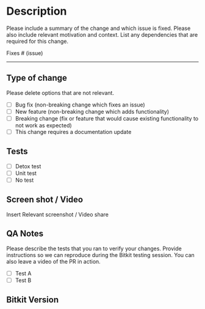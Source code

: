 # Description

Please include a summary of the change and which issue is fixed. Please also include relevant motivation and context. List any dependencies that are required for this change.

Fixes # (issue)

---

## Type of change

Please delete options that are not relevant.

- [ ] Bug fix (non-breaking change which fixes an issue)
- [ ] New feature (non-breaking change which adds functionality)
- [ ] Breaking change (fix or feature that would cause existing functionality to not work as expected)
- [ ] This change requires a documentation update

## Tests
- [ ] Detox test
- [ ] Unit test
- [ ] No test

## Screen shot / Video
Insert Relevant screenshot / Video share

## QA Notes

Please describe the tests that you ran to verify your changes. Provide instructions so we can reproduce during the Bitkit testing session. You can also leave a video of the PR in action.

- [ ] Test A
- [ ] Test B

## Bitkit Version
